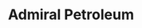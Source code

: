 ---
title: "Admiral Petroleum"
url: /alma/admiral-petroleum-east-superior-street/
shop: convenience
---